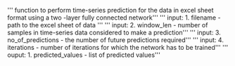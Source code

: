 '''	function to perform time-series prediction for the data in excel sheet format using a two -layer fully connected network'''
''' input: 1. filename - path to the excel sheet of data '''
''' input: 2. window_len - number of samples in time-series data considered to make a prediction'''
''' input: 3. no_of_predictions - the number of future predictions required'''
''' input: 4. iterations - number of iterations for which the network has to be trained'''
''' ouput: 1. predicted_values - list of predicted values'''